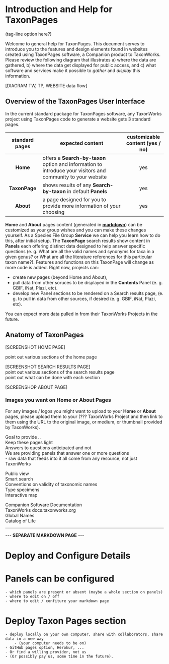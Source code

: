 # Introduction and Help for TaxonPages
(tag-line option here?)

Welcome to general help for TaxonPages. This document serves to introduce you to the features and design elements found in websites created using 
TaxonPages software, a Companion product to TaxonWorks. Please review the following diagram that illustrates a) where the data are gathered, 
b) where the data get displayed for public access, and c) what software and services make it possible 
to _gather_ and _display_ this information.

[DIAGRAM TW, TP, WEBSITE data flow]


## Overview of the TaxonPages User Interface
In the current standard package for TaxonPages software, any TaxonWorks project using TaxonPages code to generate a website gets 3 standard pages.

|standard pages|expected content|customizable<br/>content (yes / no)|
|:-------------------:|----------------------------------------------|:------------:|
|**Home**| offers a **Search-by-taxon** option and information to introduce your visitors and community to your website| yes |
|**TaxonPage**| shows results of any **Search-by-taxon** in default **Panels**| yes |
|**About**| a page designed for you to provide more information of your choosing | yes |

**Home** and **About** pages content (generated in **[markdown](https://www.markdowntutorial.com/lesson/1/)**) can be customized as your group wishes 
and you can make these changes yourself. As a Species File Group **Service** we can help you learn how to do this, after initial setup. 
The **TaxonPage** search results show content in **Panels** each offering distinct data designed to help answer specific questions (e. g. 
What are all the valid names and synonyms for taxa in a given genus? or What are all the literature references for this particular taxon name?). 
Features and functions on this TaxonPage will change as more code is added. Right now, projects can:
- create new pages (beyond Home and About),
- pull data from other soruces to be displayed in the **Contents** Panel (e. g. GBIF, iNat, Plazi, etc).
- develop new Panel sections to be rendered on a Search results page, (e. g. to pull in data from other sources, if desired (e. g. GBIF, iNat, Plazi, etc). 

You can expect more data pulled in from their TaxonWorks Projects in the future.

## Anatomy of TaxonPages 

[SCREENSHOT HOME PAGE]

point out various sections of the home page


[SCREENSHOT SEARCH RESULTS PAGE]  
point out various sections of the search results page  
point out what can be done with each section


[SCREENSHOP ABOUT PAGE]

### Images you want on Home or About Pages
For any images / logos you might want to upload to your **Home** or **About** pages, please upload them to your (??? TaxonWorks Project and then link to them using the URL to the original image, or medium, or thumbnail provided by TaxonWorks).

Goal to provide ..  
Keep these pages light  
Answers to questions anticipated and not  
We are providing panels that answer one or more questions  
	- raw data that feeds into it all come from any resource, not just TaxonWorks

Public view  
Smart search  
Conventions on validity of taxonomic names  
Type specimens  
Interactive map  

Companion Software Documentation  
TaxonWorks docs.taxonworks.org  
Global Names  
Catalog of Life  

---

--- **SEPARATE MARKDOWN PAGE** ---

# Deploy and Configure Details

# Panels can be configured
	- which panels are present or absent (maybe a whole section on panels)
	- where to edit on / off
	- where to edit / confiture your markdown page

# Deploy Taxon Pages section
	- deploy locally on your own computer, share with collaborators, share data in a new way
		- (your computer needs to be on)
	- GitHub pages option, Heroku?, ...
	- Or find a willing provider, not us
	- (Or possibly pay us, some time in the future).




